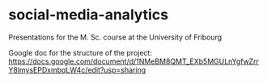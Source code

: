 # social-media-analytics
Presentations for the M. Sc. course at the University of Fribourg

Google doc for the structure of the project: https://docs.google.com/document/d/1NMeBM8QMT_EXb5MGULnYgfwZrrY8lmysEPDxmbqLW4c/edit?usp=sharing
